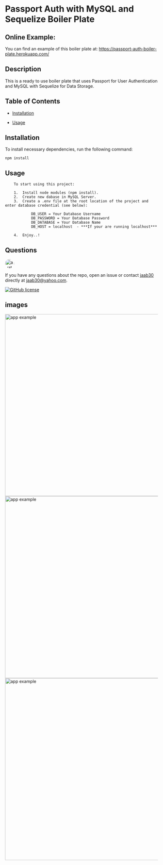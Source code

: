 
# Passport Auth with MySQL and Sequelize Boiler Plate

## Online Example:

You can find an example of this boiler plate at: https://passport-auth-boiler-plate.herokuapp.com/

## Description

This is a ready to use boiler plate that uses Passport for User Authentication and MySQL with Sequelize for Data Storage.

## Table of Contents 

* [Installation](#installation)

* [Usage](#usage)



## Installation

To install necessary dependencies, run the following command:

```
npm install
```

## Usage
``` 
    To start using this project: 

    1.  Install node modules (npm install). 
    2.  Create new dabase in MySQL Server. 
    3.  Create a .env file at the root location of the project and enter database credential (see below):
    
            DB_USER = Your Database Username
            DB_PASSWORD = Your Database Password
            DB_DATABASE = Your Database Name
            DB_HOST = localhost  - ***If your are running localhost***

    4.  Enjoy..!
``` 


## Questions

<img src="https://avatars0.githubusercontent.com/u/40499942?v=4" alt="avatar" style="border-radius: 16px" width="30" />

If you have any questions about the repo, open an issue or contact [jaab30](https://github.com/jaab30) directly at jaab30@yahoo.com.

[![GitHub license](https://img.shields.io/badge/license-MIT-blue.svg)](https://github.com/jaab30/passport-auth-with-mysql-and-sequelize-boiler-plate)


## images

<img src="https://user-images.githubusercontent.com/40499942/79766002-661d0e00-82f5-11ea-933f-f8b021c9ab44.jpg" alt="app example" width="600px"/>
<img src="https://user-images.githubusercontent.com/40499942/79766009-687f6800-82f5-11ea-9f9c-e41d4581bc05.jpg" alt="app example" width="600px"/>
<img src="https://user-images.githubusercontent.com/40499942/79766015-69b09500-82f5-11ea-957b-8d7b2505c189.jpg" alt="app example" width="600px"/>


